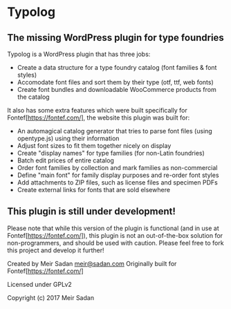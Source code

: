 # Typolog

## The missing WordPress plugin for type foundries

Typolog is a WordPress plugin that has three jobs:
* Create a data structure for a type foundry catalog (font families & font styles)
* Accomodate font files and sort them by their type (otf, ttf, web fonts)
* Create font bundles and downloadable WooCommerce products from the catalog

It also has some extra features which were built specifically for Fontef[https://fontef.com/], the website this plugin was built for:
* An automagical catalog generator that tries to parse font files (using opentype.js) using their information
* Adjust font sizes to fit them together nicely on display
* Create "display names" for type families (for non-Latin foundries)
* Batch edit prices of entire catalog
* Order font families by collection and mark families as non-commercial
* Define "main font" for family display purposes and re-order font styles
* Add attachments to ZIP files, such as license files and specimen PDFs
* Create external links for fonts that are sold elsewhere

## This plugin is still under development!

Please note that while this version of the plugin is functional (and in use at Fontef[https://fontef.com/]), this plugin is not an out-of-the-box solution for non-programmers, and should be used with caution. Please feel free to fork this project and develop it further!

Created by Meir Sadan <meir@sadan.com>
Originally built for Fontef[https://fontef.com/]

Licensed under GPLv2

Copyright (c) 2017 Meir Sadan
